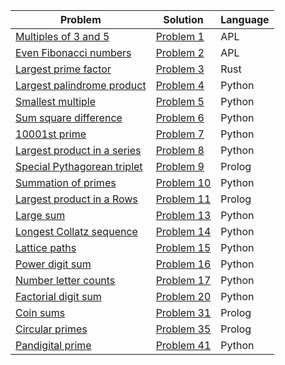 
| Problem                                                           | Solution            | Language |
|-------------------------------------------------------------------|---------------------|----------|
| [Multiples of 3 and 5](https://projecteuler.net/problem=1)        | [Problem 1](1.apl)  | APL      |
| [Even Fibonacci numbers](https://projecteuler.net/problem=2)      | [Problem 2](2.apl)  | APL      |
| [Largest prime factor](https://projecteuler.net/problem=3)        | [Problem 3](3.rs)   | Rust     |
| [Largest palindrome product](https://projecteuler.net/problem=4)  | [Problem 4](4.py)   | Python   |
| [Smallest multiple](https://projecteuler.net/problem=5)           | [Problem 5](5.py)   | Python   |
| [Sum square difference](https://projecteuler.net/problem=6)       | [Problem 6](6.py)   | Python   |
| [10001st prime](https://projecteuler.net/problem=7)               | [Problem 7](7.py)   | Python   |
| [Largest product in a series](https://projecteuler.net/problem=8) | [Problem 8](8.py)   | Python   |
| [Special Pythagorean triplet](https://projecteuler.net/problem=9) | [Problem 9](9.pl)   | Prolog   |
| [Summation of primes](https://projecteuler.net/problem=10)        | [Problem 10](10.py) | Python   |
| [Largest product in a Rows](https://projecteuler.net/problem=11)  | [Problem 11](11.pl) | Prolog   |
| [Large sum](https://projecteuler.net/problem=13)                  | [Problem 13](13.py) | Python   |
| [Longest Collatz sequence](https://projecteuler.net/problem=14)   | [Problem 14](14.py) | Python   |
| [Lattice paths](https://projecteuler.net/problem=15)              | [Problem 15](15.py) | Python   |
| [Power digit sum](https://projecteuler.net/problem=16)            | [Problem 16](16.py) | Python   |
| [Number letter counts](https://projecteuler.net/problem=17)       | [Problem 17](17.py) | Python   |
| [Factorial digit sum](https://projecteuler.net/problem=20)        | [Problem 20](20.py) | Python   |
| [Coin sums](https://projecteuler.net/problem=31)                  | [Problem 31](31.pl) | Prolog   |
| [Circular primes](https://projecteuler.net/problem=35)            | [Problem 35](35.py) | Prolog   |
| [Pandigital prime](https://projecteuler.net/problem=41)           | [Problem 41](41.py) | Python   |
